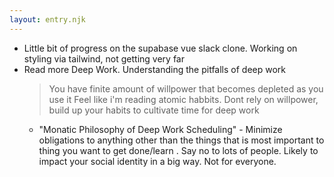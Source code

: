 ```yaml
---
layout: entry.njk
---
```


- Little bit of progress on the supabase vue slack clone. Working on styling via tailwind, not getting very far
- Read more Deep Work. Understanding the pitfalls of deep work
  > You have finite amount of willpower that becomes depleted as you use it
  Feel like i'm reading atomic habbits. Dont rely on willpower, build up your habits to cultivate time for deep work
  - "Monatic Philosophy of Deep Work Scheduling" - Minimize obligations to anything other than the things that is most important to thing you want to get done/learn . Say no to lots of people. Likely to impact your social identity in a big way. Not for everyone.
